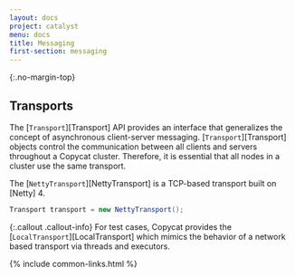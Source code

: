 ```yaml
---
layout: docs
project: catalyst
menu: docs
title: Messaging
first-section: messaging
---
```


{:.no-margin-top}
## Transports

The [`Transport`][Transport] API provides an interface that generalizes the concept of asynchronous client-server messaging. [`Transport`][Transport] objects control the communication between all clients and servers throughout a Copycat cluster. Therefore, it is essential that all nodes in a cluster use the same transport.

The [`NettyTransport`][NettyTransport] is a TCP-based transport built on [Netty] 4.

```java
Transport transport = new NettyTransport();
```

{:.callout .callout-info}
For test cases, Copycat provides the [`LocalTransport`][LocalTransport] which mimics the behavior of a network based transport via threads and executors.

{% include common-links.html %}